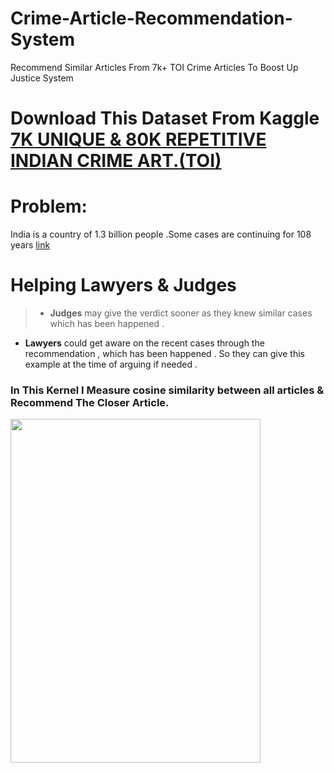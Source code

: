 # Crime-Article-Recommendation-System
Recommend Similar Articles From 7k+ TOI Crime Articles To Boost Up Justice System

# Download This Dataset From Kaggle [7K UNIQUE & 80K REPETITIVE INDIAN CRIME ART.(TOI)](https://www.kaggle.com/datasets/soumendraprasad/80000-crime-related-indian-articles)
# Problem:

India is a country of 1.3 billion people .Some cases are continuing for 108 years [link](https://timesofindia.indiatimes.com/city/patna/bihar-verdict-even-after-108-years-fails-to-end-legal-battle-over-land/articleshow/91586020.cms)

# Helping Lawyers & Judges

>- **Judges** may give the verdict sooner as they knew similar cases which has been happened . 
- **Lawyers** could get aware on the recent cases through the recommendation , which has been happened . So they can give this example at the time of arguing if needed .

### **In This Kernel I Measure cosine similarity between all articles & Recommend The Closer Article.**

<img src="https://as2.ftcdn.net/jpg/01/35/10/85/500_F_135108594_JBwTqKaBmmFG1AteoM3MZdkeuyXhHXkR.jpg" width=400 height=550/>
